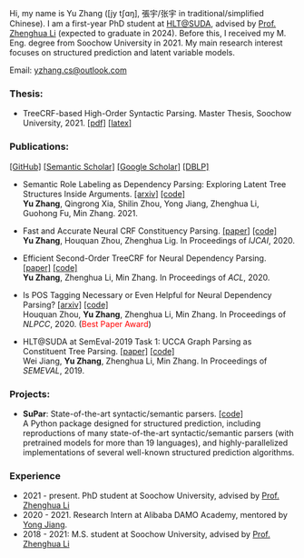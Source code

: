 Hi, my name is Yu Zhang ([jy tʃɑŋ], 張宇/张宇 in traditional/simplified Chinese).
I am a first-year PhD student at [HLT@SUDA](http://hlt.suda.edu.cn), advised by [Prof. Zhenghua Li](http://hlt.suda.edu.cn/~zhli) (expected to graduate in 2024). 
Before this, I received my M. Eng. degree from Soochow University in 2021.
My main research interest focuses on structured prediction and latent variable models.

Email: [yzhang.cs@outlook.com](mailto:yzhang.cs@outlook.com)

### Thesis:

* TreeCRF­-based High-­Order Syntactic Parsing. Master Thesis, Soochow University, 2021. [[pdf]](http://hlt.suda.edu.cn/~yzhang/master-thesis/treecrf-ho-syn-parsing.pdf) [[latex]](https://github.com/yzhangcs/master-thesis) 

### Publications:

[[GitHub]](https://github.com/yzhangcs) [[Semantic Scholar]](https://www.semanticscholar.org/author/Yu-Zhang/49890808) [[Google Scholar]](https://scholar.google.com/citations?user=y3JK-1oAAAAJ) [[DBLP]](https://dblp.org/pid/50/671-92.html)

* Semantic Role Labeling as Dependency Parsing: Exploring Latent Tree Structures Inside Arguments. [[arxiv]](https://arxiv.org/abs/2110.06865) [[code]](https://github.com/yzhangcs/crfsrl) <br>
**Yu Zhang**, Qingrong Xia, Shilin Zhou, Yong Jiang, Zhenghua Li, Guohong Fu, Min Zhang. 2021.

* Fast and Accurate Neural CRF Constituency Parsing. [[paper]](https://www.ijcai.org/Proceedings/2020/560/) [[code]](https://github.com/yzhangcs/crfpar) <br>
**Yu Zhang**, Houquan Zhou, Zhenghua Lig. In Proceedings of *IJCAI*, 2020.

* Efficient Second-Order TreeCRF for Neural Dependency Parsing. [[paper]](https://aclanthology.org/2020.acl-main.302/) [[code]](https://github.com/yzhangcs/crfpar) <br>
**Yu Zhang**, Zhenghua Li, Min Zhang. In Proceedings of *ACL*, 2020.

* Is POS Tagging Necessary or Even Helpful for Neural Dependency Parsing? [[arxiv]](https://arxiv.org/abs/2003.03204) [[code]](https://github.com/Jacob-Zhou/stack-parser) <br>
Houquan Zhou, **Yu Zhang**, Zhenghua Li, Min Zhang. In Proceedings of *NLPCC*, 2020. (<span style="color:red;">Best Paper Award</span>)

* HLT@SUDA at SemEval-2019 Task 1: UCCA Graph Parsing as Constituent Tree Parsing. [[paper]](https://aclanthology.org/S19-2002) [[code]](https://github.com/Jacob-Zhou/stack-parser) <br>
Wei Jiang, **Yu Zhang**, Zhenghua Li, Min Zhang. In Proceedings of *SEMEVAL*, 2019.

### Projects:

* **SuPar**: State-of-the-art syntactic/semantic parsers. [[code]](https://github.com/yzhangcs/parser) <br>
A Python package designed for structured prediction, including reproductions of many state-of-the-art syntactic/semantic parsers (with pretrained models for more than 19 languages), and highly-parallelized implementations of several well-known structured prediction algorithms.

### Experience

* 2021 - present. PhD student at Soochow University, advised by [Prof. Zhenghua Li](http://hlt.suda.edu.cn/~zhli)
* 2020 - 2021. Research Intern at Alibaba DAMO Academy, mentored by [Yong Jiang](http://jiangyong.site).
* 2018 - 2021: M.S. student at Soochow University, advised by [Prof. Zhenghua Li](http://hlt.suda.edu.cn/~zhli)
